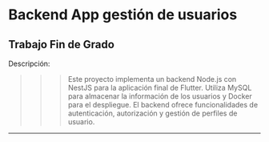 # Backend App gestión de usuarios
## Trabajo Fin de Grado

Descripción: 

>>> Este proyecto implementa un backend Node.js con NestJS para la aplicación final de Flutter. Utiliza MySQL para almacenar la información de los usuarios y Docker para el despliegue. El backend ofrece funcionalidades de autenticación, autorización y gestión de perfiles de usuario.

----- 
